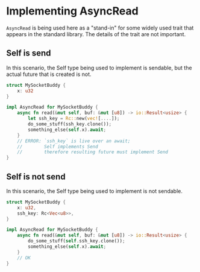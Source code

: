 # Implementing AsyncRead

`AsyncRead` is being used here as a "stand-in" for some widely used trait that appears in the standard library. The details of the trait are not important.

## Self is send

In this scenario, the Self type being used to implement is sendable, but the actual future that is created is not.

```rust
struct MySocketBuddy {
    x: u32
}

impl AsyncRead for MySocketBuddy {
    async fn read(&mut self, buf: &mut [u8]) -> io::Result<usize> {
        let ssh_key = Rc::new(vec![....]);
        do_some_stuff(ssh_key.clone());
        something_else(self.x).await;
    }
    // ERROR: `ssh_key` is live over an await;
    //        Self implements Send
    //        therefore resulting future must implement Send
}
```

## Self is not send

In this scenario, the Self type being used to implement is not sendable.

```rust
struct MySocketBuddy {
    x: u32,
    ssh_key: Rc<Vec<u8>>,
}

impl AsyncRead for MySocketBuddy {
    async fn read(&mut self, buf: &mut [u8]) -> io::Result<usize> {
        do_some_stuff(self.ssh_key.clone());
        something_else(self.x).await;
    }
    // OK
}
```